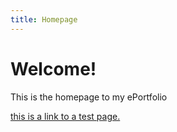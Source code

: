 ```yaml
---
title: Homepage
---
```


# Welcome!

This is the homepage to my ePortfolio

[this is a link to a test page.](test.html)